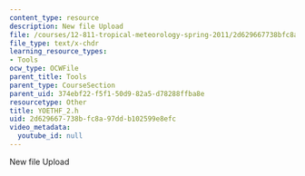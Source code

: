 ```yaml
---
content_type: resource
description: New file Upload
file: /courses/12-811-tropical-meteorology-spring-2011/2d629667738bfc8a97ddb102599e8efc_YOETHF_2.h
file_type: text/x-chdr
learning_resource_types:
- Tools
ocw_type: OCWFile
parent_title: Tools
parent_type: CourseSection
parent_uid: 374ebf22-f5f1-50d9-82a5-d78288ffba8e
resourcetype: Other
title: YOETHF_2.h
uid: 2d629667-738b-fc8a-97dd-b102599e8efc
video_metadata:
  youtube_id: null
---
```

New file Upload